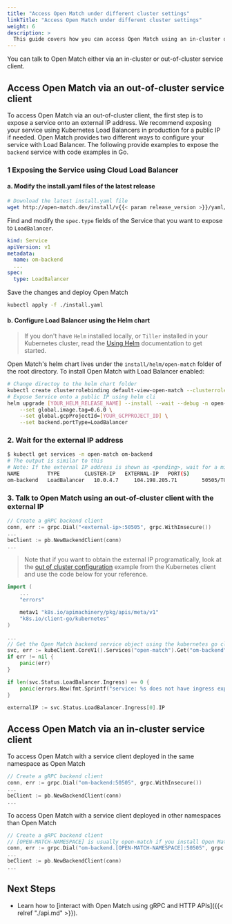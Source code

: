 ```yaml
---
title: "Access Open Match under different cluster settings"
linkTitle: "Access Open Match under different cluster settings"
weight: 6
description: >
  This guide covers how you can access Open Match using an in-cluster or out-of-cluster client.
---
```


You can talk to Open Match either via an in-cluster or out-of-cluster service client.

## Access Open Match via an out-of-cluster service client
To access Open Match via an out-of-cluster client, the first step is to expose a service onto an external IP address. We recommend exposing your service using Kubernetes Load Balancers in production for a public IP if needed. Open Match provides two different ways to configure your service with Load Balancer. The following provide examples to expose the `backend` service with code examples in Go.

### 1 Exposing the Service using Cloud Load Balancer
#### a. Modify the install.yaml files of the latest release
```bash
# Download the latest install.yaml file
wget http://open-match.dev/install/v{{< param release_version >}}/yaml/01-open-match-core.yaml
```
Find and modify the `spec.type` fields of the Service that you want to expose to `LoadBalancer`.

```yaml
kind: Service
apiVersion: v1
metadata:
  name: om-backend
  ...
spec:
  type: LoadBalancer
```
Save the changes and deploy Open Match
```bash
kubectl apply -f ./install.yaml
```
#### b. Configure Load Balancer using the Helm chart

> If you don't have `Helm` installed locally, or `Tiller` installed in your Kubernetes cluster, read the [Using Helm](https://docs.helm.sh/using_helm/) documentation to get started.

Open Match's helm chart lives under the `install/helm/open-match` folder of the root directory. To install Open Match with Load Balancer enabled:
```bash
# Change directoy to the helm chart folder
kubectl create clusterrolebinding default-view-open-match --clusterrole=view --serviceaccount=open-match:default
# Expose Service onto a public IP using helm cli
helm upgrade [YOUR_HELM_RELEASE_NAME] --install --wait --debug -n open-match \
    --set global.image.tag=0.6.0 \
    --set global.gcpProjectId=[YOUR_GCPPROJECT_ID] \
    --set backend.portType=LoadBalancer
```

### 2. Wait for the external IP address
```bash
$ kubectl get services -n open-match om-backend
# The output is similar to this
# Note: If the external IP address is shown as <pending>, wait for a minute and enter the same command again.
NAME         TYPE        CLUSTER-IP   EXTERNAL-IP   PORT(S)               AGE
om-backend   LoadBalancer   10.0.4.7     104.198.205.71        50505/TCP,51505/TCP   3h2m
```
### 3. Talk to Open Match using an out-of-cluster client with the external IP
```go
// Create a gRPC backend client
conn, err := grpc.Dial("<external-ip>:50505", grpc.WithInsecure())
...
beClient := pb.NewBackendClient(conn)
...
```
> Note that if you want to obtain the external IP programatically, look at the [out of cluster configuration](https://github.com/kubernetes/client-go/tree/master/examples/out-of-cluster-client-configuration)
example from the Kubernetes client and use the code below for your reference.

```go
import (
    ...
    "errors"

    metav1 "k8s.io/apimachinery/pkg/apis/meta/v1"
    "k8s.io/client-go/kubernetes"
)

...
// Get the Open Match backend service object using the kubernetes go client
svc, err := kubeClient.CoreV1().Services("open-match").Get("om-backend", metav1.GetOptions{})
if err != nil {
    panic(err)
}

if len(svc.Status.LoadBalancer.Ingress) == 0 {
    panic(errors.New(fmt.Sprintf("service: %s does not have ingress exposed.\n", svcName)))
}

externalIP := svc.Status.LoadBalancer.Ingress[0].IP
```

## Access Open Match via an in-cluster service client
To access Open Match with a service client deployed in the same namespace as Open Match
```go
// Create a gRPC backend client
conn, err := grpc.Dial("om-backend:50505", grpc.WithInsecure())
...
beClient := pb.NewBackendClient(conn)
...
```

To access Open Match with a service client deployed in other namespaces than Open Match
```go
// Create a gRPC backend client
// [OPEN-MATCH-NAMESPACE] is usually open-match if you install Open Match via the official yaml files.
conn, err := grpc.Dial("om-backend.[OPEN-MATCH-NAMESPACE]:50505", grpc.WithInsecure())
...
beClient := pb.NewBackendClient(conn)
...
```

## Next Steps
- Learn how to [interact with Open Match using gRPC and HTTP APIs]({{< relref "./api.md" >}}).
